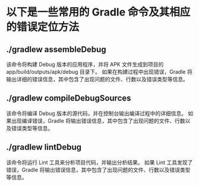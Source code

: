 # 以下是一些常用的 Gradle 命令及其相应的错误定位方法

## ./gradlew assembleDebug
该命令将构建 Debug 版本的应用程序，并将 APK 文件生成到项目的 app/build/outputs/apk/debug 目录下。
如果在构建过程中出现错误，Gradle 将输出详细的错误信息，其中包含了出现问题的文件、行数以及错误类型等信息。

## ./gradlew compileDebugSources
该命令将编译 Debug 版本的源代码，并在控制台输出编译过程中的详细信息。
如果出现编译错误，Gradle 将输出错误信息，其中包含了出现问题的文件、行数以及错误类型等信息。

## ./gradlew lintDebug
该命令将运行 Lint 工具来分析项目代码，并输出分析结果。
如果 Lint 工具发现了错误，Gradle 将输出错误信息，其中包含了出现问题的文件、行数以及错误类型等信息。